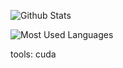 ![Github Stats](https://github-readme-stats.vercel.app/api?username=dlct-wzx&show_icons=true&theme=dark&count_private=true)

![Most Used Languages](https://github-readme-stats.vercel.app/api/top-langs/?username=dlct-wzx&theme=dark&layout=compact)

tools:
cuda

<!--
**dlct-wzx/dlct-wzx** is a ✨ _special_ ✨ repository because its `README.md` (this file) appears on your GitHub profile.

Here are some ideas to get you started:

- 🔭 I’m currently working on ...
- 🌱 I’m currently learning ...
- 👯 I’m looking to collaborate on ...
- 🤔 I’m looking for help with ...
- 💬 Ask me about ...
- 📫 How to reach me: ...
- 😄 Pronouns: ...
- ⚡ Fun fact: ...
-->
